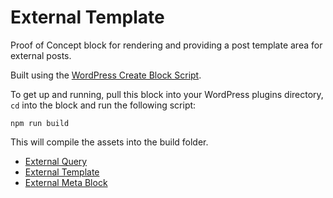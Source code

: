 # External Template
Proof of Concept block for rendering and providing a post template area for external posts.

Built using the [WordPress Create Block Script](https://www.npmjs.com/package/@wordpress/create-block).

To get up and running, pull this block into your WordPress plugins directory, `cd` into the block and run the following script:

`npm run build`

This will compile the assets into the build folder.

- [External Query](https://github.com/mattwatsoncodes/external-query/)
- [External Template](https://github.com/mattwatsoncodes/external-template)
- [External Meta Block](https://github.com/mattwatsoncodes/external-meta-block)
